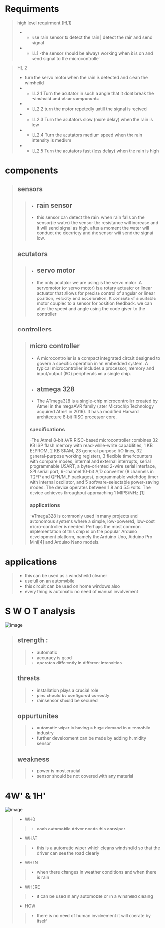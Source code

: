# Requirments
>high level requirment (HL1)
> - - use rain sensor to detect the rain | detect the rain and send signal 
> - - LL1 -the sensor should be always working when it is on and send signal to the microcontroller
  
>HL 2
> -  turn the servo motor when the rain is detected and clean the winsheild
> - - LL2.1 Turn the acutator in such a angle that it dont break the winsheild and other components
> - - LL2.2 turn the motor repetedly untill the signal is recived 
> - - LL2.3 Turn the acutators slow (more delay) when the rain is low
> - - LL2.4 Turn the acutators medium speed when the rain intensity is medium
> - - LL2.5 Turn the acutators fast (less delay) when the rain is high 
# components 
> ## sensors
>> - ## rain sensor
>> - this sensor can detect the rain. when rain falls on the sensor(ie water) the sensor the resistance will increase and it will send signal as high. after a moment the water will conduct the electricty and the sensor will send the signal low.
> ## acutators
>> - ## servo motor
>> - the only acutator we are using is the servo motor .A servomotor (or servo motor) is a rotary actuator or linear actuator that allows for precise control of angular or linear position, velocity and acceleration. It consists of a suitable motor coupled to a sensor for position feedback. we can alter the speed and angle using the code given to the controller
> ## controllers
>>  ## micro controller 
>> - A microcontroller is a compact integrated circuit designed to govern a specific operation in an embedded system. A typical microcontroller includes a processor, memory and input/output (I/O) peripherals on a single chip.
>> - ## atmega 328 
>> -   The ATmega328 is a single-chip microcontroller created by Atmel in the megaAVR family (later Microchip Technology acquired Atmel in 2016). It has a modified Harvard architecture 8-bit RISC processor core.
>> ### specifications 
>> -The Atmel 8-bit AVR RISC-based microcontroller combines 32 KB ISP flash memory with read-while-write capabilities, 1 KB EEPROM, 2 KB SRAM, 23 general-purpose I/O lines, 32 general-purpose working registers, 3 flexible timer/counters with compare modes, internal and external interrupts, serial programmable USART, a byte-oriented 2-wire serial interface, SPI serial port, 6-channel 10-bit A/D converter (8 channels in TQFP and QFN/MLF packages), programmable watchdog timer with internal oscillator, and 5 software-selectable power-saving modes. The device operates between 1.8 and 5.5 volts. The device achieves throughput approaching 1 MIPS/MHz.[1]
>> ### applications 
>> -ATmega328 is commonly used in many projects and autonomous systems where a simple, low-powered, low-cost micro-controller is needed. Perhaps the most common implementation of this chip is on the popular Arduino development platform, namely the Arduino Uno, Arduino Pro Mini[4] and Arduino Nano models.
# applications
> - this can be used as a windsheild cleaner
> - usefull on an automobile
> - this circuit can be used on home windows also
> - every thing is automatic no need of manual involvement


# S W O T analysis
![image](https://user-images.githubusercontent.com/94339884/157237131-be3a8160-3924-45a2-a2ac-19d39c6e0bc4.png) 
>  ## strength : 
>> - automatic
>> - accuracy is good
>> - operates differently in different intensities
> ## threats
>> - installation plays a crucial role
>> - pins should be configured correctly
>> - rainsensor should be secured
> ## oppurtunites
>> - automatic wiper is having a huge demand in automobile industry
>> - further development can be made by adding humidity sensor
> ## weakness 
>> - power is most crucial
>> - sensor should be not covered with any material
# 4W' & 1H'
![image](https://user-images.githubusercontent.com/94339884/157237310-50bd2894-8b74-4bef-98c7-de28b2354163.png)

> - WHO
>> - each automobile driver needs this carwiper
> - WHAT
>> - this is a automatic wiper which cleans windsheild so that the driver can see the road clearly
> - WHEN
>> - when there changes in weather conditions and  when there is rain
> - WHERE
>> - it can be used in any automobile or in a winsheild cleaing 
> - HOW
>> - there is no need of human involvement it will operate by itself 

